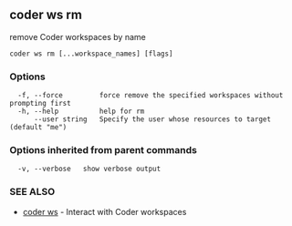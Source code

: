 ## coder ws rm

remove Coder workspaces by name

```
coder ws rm [...workspace_names] [flags]
```

### Options

```
  -f, --force         force remove the specified workspaces without prompting first
  -h, --help          help for rm
      --user string   Specify the user whose resources to target (default "me")
```

### Options inherited from parent commands

```
  -v, --verbose   show verbose output
```

### SEE ALSO

* [coder ws](coder_ws.md)	 - Interact with Coder workspaces

